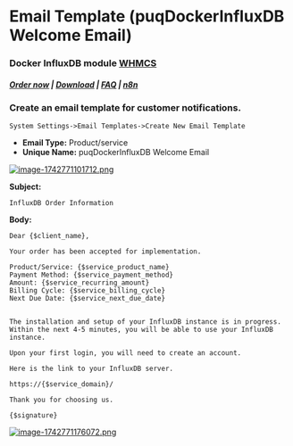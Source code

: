 # Email Template (puqDockerInfluxDB Welcome Email)

### Docker InfluxDB module **[WHMCS](https://puqcloud.com/link.php?id=77)** 

#####  [Order now](https://puqcloud.com/whmcs-module-docker-influxdb.php) | [Download](https://download.puqcloud.com/WHMCS/servers/PUQ_WHMCS-Docker-InfluxDB/) | [FAQ](https://faq.puqcloud.com/) | [n8n](https://puqcloud.com/link.php?id=117)

### Create an email template for customer notifications.

```
System Settings->Email Templates->Create New Email Template
```

- **Email Type:** Product/service
- **Unique Name:** puqDockerInfluxDB Welcome Email

[![image-1742771101712.png](https://doc.puq.info/uploads/images/gallery/2025-03/scaled-1680-/image-1742771101712.png)](https://doc.puq.info/uploads/images/gallery/2025-03/image-1742771101712.png)

**Subject:**

```
InfluxDB Order Information
```

**Body:**

```
Dear {$client_name},

Your order has been accepted for implementation.

Product/Service: {$service_product_name}
Payment Method: {$service_payment_method}
Amount: {$service_recurring_amount}
Billing Cycle: {$service_billing_cycle}
Next Due Date: {$service_next_due_date}


The installation and setup of your InfluxDB instance is in progress.
Within the next 4-5 minutes, you will be able to use your InfluxDB instance.

Upon your first login, you will need to create an account.

Here is the link to your InfluxDB server.

https://{$service_domain}/

Thank you for choosing us.

{$signature}
```

[![image-1742771176072.png](https://doc.puq.info/uploads/images/gallery/2025-03/scaled-1680-/image-1742771176072.png)](https://doc.puq.info/uploads/images/gallery/2025-03/image-1742771176072.png)
